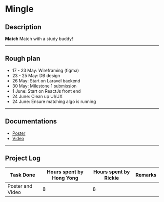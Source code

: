 # Mingle

## Description

**Match** Match with a study buddy!

---
## Rough plan
- 17 - 23 May: Wireframing (figma)
- 23 - 25 May: DB design
- 26 May: Start on Laravel backend 
- 30 May: Milestone 1 submission
- 1 June: Start on ReactJs front end
- 24 June: Clean up UI/UX
- 24 June: Ensure matching algo is running

---
## Documentations
- [Poster](https://drive.google.com/file/d/1hSSSFwsFvxNulO4DnH4-m_zSkJjgX59e/view?usp=sharing)
- [Video](https://drive.google.com/file/d/1ORkxYJhm3nbASeL9x0V5Z1Gok16BwiRY/view?usp=sharing)

---
## Project Log
| Task Done      | Hours spent by Hong Yong | Hours spent by Rickie | Remarks |
| - | - | - | - |
| Poster and Video | 8 | 8 |
